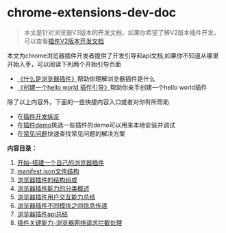 # chrome-extensions-dev-doc
> 本文是针对浏览器V3版本的开发文档，如果你希望了解V2版本插件开发，可以查看[插件V2版本开发文档](https://developer.chrome.com/docs/extensions/mv2/)   

本文为chrome浏览器插件开发者提供了开发引导和api文档,如果你不知道从哪里开始入手，可以阅读下列两个开始引导页面
- [《什么是浏览器插件》](https://developer.chrome.com/docs/extensions/mv3/overview/)帮助你理解浏览器插件是什么
- [《创建一个hello world 插件引导》](https://developer.chrome.com/docs/extensions/mv3/getstarted/)帮助你亲手创建一个hello world插件

除了以上内容外，下面的一些快捷内容入口或者对你有所帮助
- 在[插件开发纵览](https://developer.chrome.com/docs/extensions/mv3/devguide/()学习浏览器插件的知识框架结构)
- 在[插件demo](https://github.com/GoogleChrome/chrome-extensions-samples)挑选一些插件的demo可以用来本地安装并调试
- 在[常见问题](https://developer.chrome.com/docs/extensions/mv3/faq/)快速查找常见问题的解决方案

<strong>内容目录：</strong>   

1. [开始-搭建一个自己的浏览器插件](./get-started.md)
2. [manifest.json文件结构](./manifest-format.md)
3. [浏览器插件的结构组成](./architecture.md)
4. [浏览器插件能力的分类概述](./dev-overiew.md)
5. [浏览器插件用户交互能力总结](./design-ui-interface.md)
6. [浏览器插件不同模块之间信息传递](./message-pass.md)
7. [浏览器插件api总结](./api-reference.md)
8. [插件关键能力-浏览器网络请求拦截处理](./request.md)
